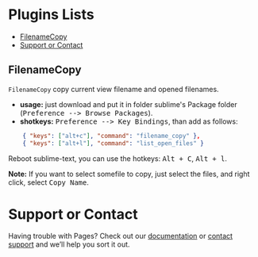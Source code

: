 # Plugins Lists

- [FilenameCopy](#FilenameCopy)
- [Support or Contact](#Support-or-Contact)



## FilenameCopy

`FilenameCopy` copy current view filename and opened filenames.

- **usage:** just download and put it in folder sublime's Package folder (<kbd>Preference --> Browse Packages</kbd>).
- **shotkeys:** <kbd>Preference --> Key Bindings</kbd>, than add as follows:

```json
	{ "keys": ["alt+c"], "command": "filename_copy" },
	{ "keys": ["alt+l"], "command": "list_open_files" }
```
  Reboot sublime-text, you can use the hotkeys: <kbd>Alt + C</kbd>, <kbd>Alt + l</kbd>.

**Note:** If you want to select somefile to copy, just select the files, and right click, select <kbd>Copy Name</kbd>.




# Support or Contact

Having trouble with Pages? Check out our [documentation](https://help.github.com/categories/github-pages-basics/) or [contact support](https://github.com/contact) and we’ll help you sort it out.
